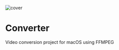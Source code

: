 ![cover](https://github.com/user-attachments/assets/d14bffb9-3ff7-4db3-86a0-d9442150ac17)

# Converter
Video conversion project for macOS using FFMPEG
